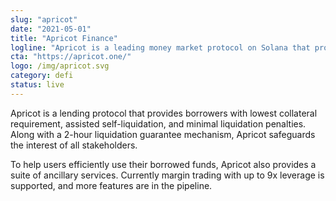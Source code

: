 ```yaml
---
slug: "apricot"
date: "2021-05-01"
title: "Apricot Finance"
logline: "Apricot is a leading money market protocol on Solana that provides a suite of services centered around lending and borrowing"
cta: "https://apricot.one/"
logo: /img/apricot.svg
category: defi
status: live
---
```


Apricot is a lending protocol that provides borrowers with lowest collateral requirement, assisted self-liquidation, and minimal liquidation penalties. Along with a 2-hour liquidation guarantee mechanism, Apricot safeguards the interest of all stakeholders.

To help users efficiently use their borrowed funds, Apricot also provides a suite of ancillary services. Currently margin trading with up to 9x leverage is supported, and more features are in the pipeline.
